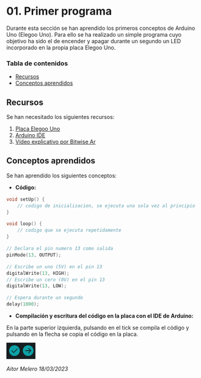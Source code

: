 # 01. Primer programa

Durante esta sección se han aprendido los primeros conceptos de Arduino Uno (Elegoo Uno). Para ello se ha realizado un simple programa cuyo objetivo ha sido el de encender y apagar durante un segundo un LED incorporado en la propia placa Elegoo Uno.

### Tabla de contenidos

-   [Recursos](#recursos)
-   [Conceptos aprendidos](#conceptos-aprendidos)

## <a id="recursos"> Recursos

Se han necesitado los siguientes recursos:

1. [Placa Elegoo Uno](https://www.elegoo.com/en-es/products/elegoo-uno-r3-board)
2. [Arduino IDE](https://www.arduino.cc/en/software)
3. [Vídeo explicativo por Bitwise Ar](https://www.youtube.com/watch?v=GUuWgk3dXd0&list=PLkjnQ3NFTPnY1eNyLDGi547gkVui1vyn2&index=2)

## <a id="conceptos-aprendidos"> Conceptos aprendidos

Se han aprendido los siguientes conceptos:

-   **Código:**

```C++
void setUp() {
    // codigo de inicializacion, se ejecuta una sola vez al principio
}
```

```C++
void loop() {
    // codigo que se ejecuta repetidamente
}
```

```C++
// Declara el pin numero 13 como salida
pinMode(13, OUTPUT);
```

```C++
// Escribe un uno (5V) en el pin 13
digitalWrite(13, HIGH);
// Escribe un cero (0V) en el pin 13
digitalWrite(13, LOW);
```

```C++
// Espera durante un segundo
delay(1000);
```

-   **Compilación y escritura del código en la placa con el IDE de Arduino:**

En la parte superior izquierda, pulsando en el tick se compila el código y pulsando en la flecha se copia el código en la placa.

![Compilación y ejecución](images/01-compilacion-ejecucion.png)

_Aitor Melero 18/03/2023_
